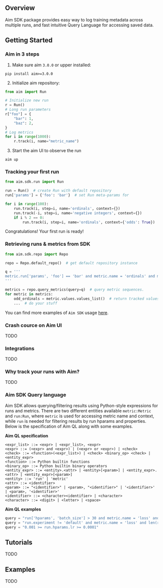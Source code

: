 ## Overview

Aim SDK package provides easy way to log training metadata across multiple runs, and fast intuitive Query Language for accessing saved data.

## Getting Started

### Aim in 3 steps
1. Make sure aim `3.0.0` or upper installed:
   
```shell
pip install aim>=3.0.0
```

2. Initialize aim repository:
   
```python
from aim import Run

# Initialize new run
r = Run()
# Long run parameters
r["foo"] = {
    "bar": 1,
    "baz": 2,
}
# Log metrics
for i in range(1000):
    r.track(i, name="metric_name")


```

3. Start the aim UI to observe the run
```shell
aim up

```

### Tracking your first run

```python
from aim.sdk.run import Run

run = Run()  # create Run with default repository
run['params'] = {'foo': 'bar'}  # set Run meta-params for 

for i in range(100):
    run.track(i, step=i, name='ordinals', context={})
    run.track(-i, step=i, name='negative integers', context={})
    if i % 2 == 0:
        run.track(i, step=i, name='ordinals', context={'odds': True})

```
Congratulations! Your first run is ready!

### Retrieving runs & metrics from SDK

```python
from aim.sdk.repo import Repo

repo = Repo.default_repo()  # get default repository instance

q = '''
metric.run['params', 'foo'] == 'bar' and metric.name = 'ordinals' and metric.context['odds'] = True
'''

metrics = repo.query_metrics(query=q)  # query metric sequences.
for metric in metrics:
    odd_ordinals = metric.values.values_list()  # return tracked values as list
    ...  # do your stuff
```

You can find more examples of `Aim SDK` usage [here][getting_started_examples].

### Crash cource on Aim UI

TODO

### Integrations

TODO

### Why track your runs with Aim?

TODO

### Aim SDK Query language

Aim SDK allows querying/filtering results using Python-style expressions for runs and metrics. 
There are two different entities available `metric:Metric` and `run:Run`, where `metric` is used for
accessing metric name and context, while `run` is needed for filtering results by run hparams and properties.
Below is the specification of Aim QL along with some examples.

**Aim QL specification**
```
<expr_list> ::= <expr> | <expr_list>, <expr>
<expr> ::= (<expr> and <expr>) | (<expr> or <expr>) | <check>
<check> ::= <function>(<expr_list>) | <check> <binary_op> <check> | <entity_expr>
<function> ::= Python builtin functions
<binary_op> ::= Python builtin binary operators
<entity_expr> ::= <entity>.<attr> | <entity>[<param>] | <entity_expr>.<attr> | <entity_expr>[<param>]
<entity> ::= 'run' | 'metric'
<attr> ::= <identifier>
<param> ::= "<identifier>" | <param>, "<identifier>" | '<identifier>' | <param>, '<identifier>' 
<identifier> ::= <character><identifier> | <character>
<character> ::= <digit> | <letter> | <space>
```

**Aim QL examples**
```python
query = "run['hparams', 'batch_size'] > 30 and metric.name = 'loss' and metric.context['subset'] == 'train'"
query = "run.experiment != 'default' and metric.name = 'loss' and len(run.tags) > 0"
query = "0.001 >= run.hparams.lr >= 0.0001"
```

[getting_started_examples]: https://github.com/aimhubio/aim/tree/main/examples

## Tutorials

TODO

## Examples

TODO

